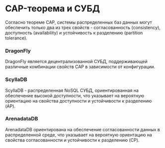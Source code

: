 # CAP-теорема и СУБД

Согласно теореме CAP, системы распределенных баз данных могут обеспечить только два из трех свойств - согласованность (consistency), доступность (availability) и устойчивость к разделению (partition tolerance).

### DragonFly 
DragonFly является децентрализованной СУБД, поддерживающей различные комбинации свойств CAP в зависимости от конфигурации.

### ScyllaDB 
ScyllaDB - распределенная NoSQL СУБД, ориентированная на обеспечение высокой доступности, что указывает на вероятную ориентацию на свойства доступности и устойчивости к разделению (AP).

### ArenadataDB 
ArenadataDB ориентирована на обеспечение согласованности данных в распределенной среде, что указывает на вероятную ориентацию на свойства согласованности и устойчивости к разделению (CP).

